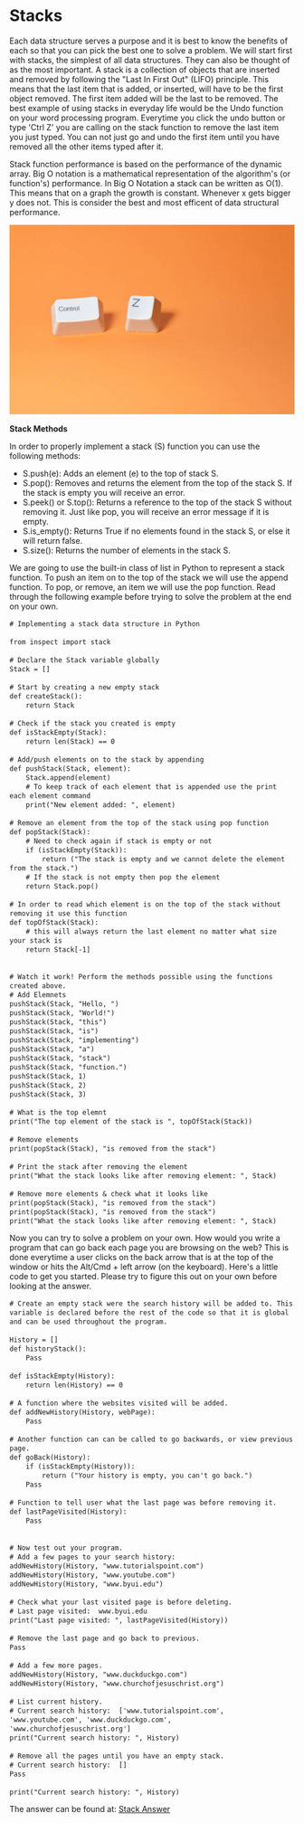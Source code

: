 # Stacks
  
Each data structure serves a purpose and it is best to know the benefits of each so that you can pick the best one to solve a problem. We will start first with stacks, the simplest of all data structures. They can also be thought of as the most important. A stack is a collection of objects that are inserted and removed by following the "Last In First Out" (LIFO) principle. This means that the last item that is added, or inserted, will have to be the first object removed. The first item added will be the last to be removed. The best example of using stacks in everyday life would be the Undo function on your word processing program. Everytime you click the undo button or type 'Ctrl Z' you are calling on the stack function to remove the last item you just typed. You can not just go and undo the first item until you have removed all the other items typed after it.  
  

Stack function performance is based on the performance of the dynamic array. Big O notation is a mathematical representation of the algorithm's (or function's) performance. In Big O Notation a stack can be written as O(1). This means that on a graph the growth is constant. Whenever x gets bigger y does not. This is consider the best and most efficent of data structural performance.

![ctrl z image](/Tutorial/pictures/ctrl_z.jpg)  

  
**Stack Methods**  
  
In order to properly implement a stack (S) function you can use the following methods:
  
- S.push(e): Adds an element (e) to the top of stack S.
- S.pop(): Removes and returns the element from the top of the stack S. If the stack is empty you will receive an error.
- S.peek() or S.top(): Returns a reference to the top of the stack S without removing it. Just like pop, you will receive an error message if it is empty.
- S.is_empty(): Returns True if no elements found in the stack S, or else it will return false.
- S.size(): Returns the number of elements in the stack S.  


We are going to use the built-in class of list in Python to represent a stack function. To push an item on to the top of the stack we will use the append function. To pop, or remove, an item we will use the pop function.  Read through the following example before trying to solve the problem at the end on your own.


    # Implementing a stack data structure in Python

    from inspect import stack

    # Declare the Stack variable globally
    Stack = []

    # Start by creating a new empty stack
    def createStack():
        return Stack

    # Check if the stack you created is empty
    def isStackEmpty(Stack):
        return len(Stack) == 0

    # Add/push elements on to the stack by appending
    def pushStack(Stack, element):
        Stack.append(element)
        # To keep track of each element that is appended use the print each element command
        print("New element added: ", element)

    # Remove an element from the top of the stack using pop function
    def popStack(Stack):
        # Need to check again if stack is empty or not
        if (isStackEmpty(Stack)):
            return ("The stack is empty and we cannot delete the element from the stack.")
        # If the stack is not empty then pop the element
        return Stack.pop()

    # In order to read which element is on the top of the stack without removing it use this function
    def topOfStack(Stack):
        # this will always return the last element no matter what size your stack is
        return Stack[-1]


    # Watch it work! Perform the methods possible using the functions created above.
    # Add Elemnets
    pushStack(Stack, "Hello, ")
    pushStack(Stack, "World!")
    pushStack(Stack, "this")
    pushStack(Stack, "is")
    pushStack(Stack, "implementing")
    pushStack(Stack, "a")
    pushStack(Stack, "stack")
    pushStack(Stack, "function.")
    pushStack(Stack, 1)
    pushStack(Stack, 2)
    pushStack(Stack, 3)

    # What is the top elemnt
    print("The top element of the stack is ", topOfStack(Stack))

    # Remove elements
    print(popStack(Stack), "is removed from the stack")

    # Print the stack after removing the element
    print("What the stack looks like after removing element: ", Stack)

    # Remove more elements & check what it looks like
    print(popStack(Stack), "is removed from the stack")
    print(popStack(Stack), "is removed from the stack")
    print("What the stack looks like after removing element: ", Stack)


Now you can try to solve a problem on your own. How would you write a program that can go back each page you are browsing on the web? This is done everytime a user clicks on the back arrow that is at the top of the window or hits the Alt/Cmd + left arrow (on the keyboard). Here's a little code to get you started. Please try to figure this out on your own before looking at the answer.


    # Create an empty stack were the search history will be added to. This variable is declared before the rest of the code so that it is global and can be used throughout the program.

    History = []
    def historyStack():
        Pass

    def isStackEmpty(History):
        return len(History) == 0

    # A function where the websites visited will be added.
    def addNewHistory(History, webPage):
        Pass

    # Another function can can be called to go backwards, or view previous page.
    def goBack(History):
        if (isStackEmpty(History)):
            return ("Your history is empty, you can't go back.")
        Pass

    # Function to tell user what the last page was before removing it.
    def lastPageVisited(History):
        Pass


    # Now test out your program.
    # Add a few pages to your search history:
    addNewHistory(History, "www.tutorialspoint.com")
    addNewHistory(History, "www.youtube.com")
    addNewHistory(History, "www.byui.edu")

    # Check what your last visited page is before deleting.
    # Last page visited:  www.byui.edu
    print("Last page visited: ", lastPageVisited(History))

    # Remove the last page and go back to previous.
    Pass

    # Add a few more pages.
    addNewHistory(History, "www.duckduckgo.com")
    addNewHistory(History, "www.churchofjesuschrist.org")

    # List current history.
    # Current search history:  ['www.tutorialspoint.com', 'www.youtube.com', 'www.duckduckgo.com', 'www.churchofjesuschrist.org']
    print("Current search history: ", History)

    # Remove all the pages until you have an empty stack.
    # Current search history:  []
    Pass

    print("Current search history: ", History)


The answer can be found at: [Stack Answer](/Tutorial/python/stack_solution.py)